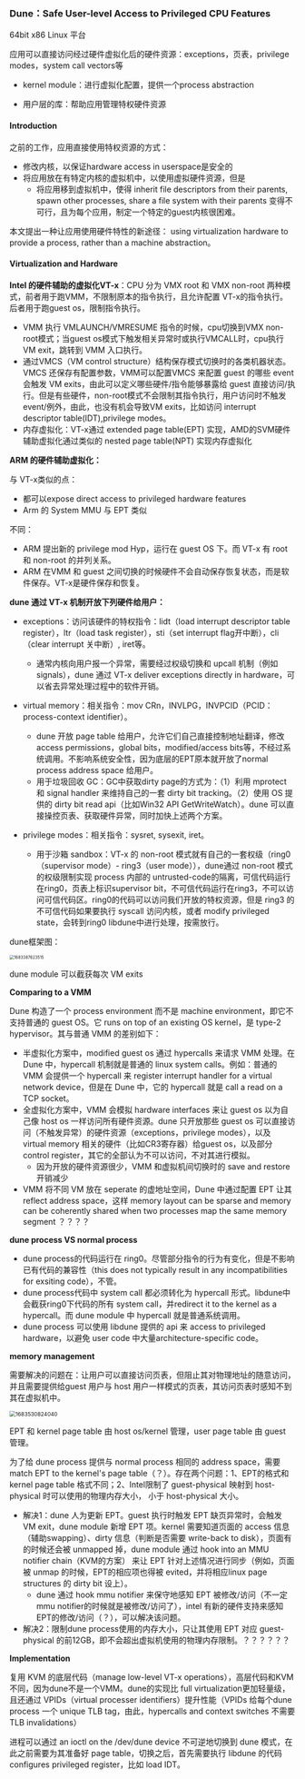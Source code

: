 ### Dune：Safe User-level Access to Privileged CPU Features 

64bit x86 Linux 平台

应用可以直接访问经过硬件虚拟化后的硬件资源：exceptions，页表，privilege modes，system call vectors等

+ kernel module：进行虚拟化配置，提供一个process abstraction

+ 用户层的库：帮助应用管理特权硬件资源

#### Introduction

之前的工作，应用直接使用特权资源的方式：

+ 修改内核，以保证hardware access in userspace是安全的
+ 将应用放在有特定内核的虚拟机中，以使用虚拟硬件资源，但是
  + 将应用移到虚拟机中，使得 inherit file descriptors from their parents, spawn other processes, share a file system with their parents 变得不可行，且为每个应用，制定一个特定的guest内核很困难。

本文提出一种让应用使用硬件特性的新途径： using virtualization hardware to provide a process, rather than a machine abstraction。

#### Virtualization and Hardware

**Intel 的硬件辅助的虚拟化VT-x**：CPU 分为 VMX root 和 VMX non-root 两种模式，前者用于跑VMM，不限制原本的指令执行，且允许配置 VT-x的指令执行。后者用于跑guest os，限制指令执行。

+ VMM 执行 VMLAUNCH/VMRESUME 指令的时候，cpu切换到VMX non-root模式；当guest os模式下触发相关异常时或执行VMCALL时，cpu执行 VM exit，跳转到 VMM 入口执行。
+ 通过VMCS（VM control structure）结构保存模式切换时的各类机器状态。VMCS 还保存有配置参数，VMM可以配置VMCS 来配置 guest 的哪些 event 会触发 VM exits，由此可以定义哪些硬件/指令能够暴露给 guest 直接访问/执行。但是有些硬件，non-root模式不会限制其指令执行，用户访问时不触发event/例外，由此，也没有机会导致VM exits，比如访问 interrupt descriptor table(IDT),privilege modes。
+ 内存虚拟化：VT-x通过 extended page table(EPT) 实现，AMD的SVM硬件辅助虚拟化通过类似的 nested page table(NPT) 实现内存虚拟化

**ARM 的硬件辅助虚拟化：**

与 VT-x类似的点：

+ 都可以expose direct access to privileged hardware features
+ Arm 的 System MMU 与 EPT 类似

不同：

+ ARM 提出新的 privilege mod Hyp，运行在 guest OS 下。而 VT-x 有 root 和 non-root 的并列关系。
+ ARM 在VMM 和 guest 之间切换的时候硬件不会自动保存恢复状态，而是软件保存。VT-x是硬件保存和恢复。

**dune 通过 VT-x 机制开放下列硬件给用户：**

+ exceptions：访问该硬件的特权指令：lidt（load interrupt descriptor table register），ltr（load task register），sti（set interrupt flag开中断），cli（clear interrupt 关中断）, iret等。
  + 通常内核向用户报一个异常，需要经过权级切换和 upcall 机制（例如 signals），dune 通过 VT-x deliver exceptions directly in hardware，可以省去异常处理过程中的软件开销。

+ virtual memory：相关指令：mov CRn，INVLPG，INVPCID（PCID：process-context identifier）。
  + dune 开放 page table 给用户，允许它们自己直接控制地址翻译，修改access permissions，global bits，modified/access bits等，不经过系统调用。不影响系统安全性，因为底层的EPT原本就开放了normal process address space 给用户。
  + 用于垃圾回收 GC：GC中获取dirty page的方式为：（1）利用 mprotect 和 signal handler 来维持自己的一套 dirty bit tracking。（2）使用 OS 提供的 dirty bit read api（比如Win32 API GetWriteWatch）。dune 可以直接操控页表、获取硬件异常，同时加快上述两个方案。
+ privilege modes：相关指令：sysret, sysexit, iret。
  + 用于沙箱 sandbox：VT-x 的 non-root 模式就有自己的一套权级（ring0（supervisor mode）- ring3（user mode）），dune通过 non-root 模式的权级限制实现 process 内部的 untrusted-code的隔离，可信代码运行在ring0，页表上标识supervisor bit，不可信代码运行在ring3，不可以访问可信代码区。ring0的代码可以访问我们开放的特权资源，但是 ring3 的不可信代码如果要执行 syscall 访问内核，或者 modify privileged state，会转到ring0 libdune中进行处理，按需放行。

dune框架图：

<img src="C:\Users\24962\AppData\Roaming\Typora\typora-user-images\1683387623515.png" alt="1683387623515" style="zoom: 50%;" />

dune module 可以截获每次 VM exits

**Comparing to a VMM**

Dune 构造了一个 process environment 而不是 machine environment，即它不支持普通的 guest OS。它 runs on top of an existing OS kernel，是 type-2 hypervisor。其与普通 VMM 的差别如下：

+ 半虚拟化方案中，modified guest os 通过 hypercalls 来请求 VMM 处理。在 Dune 中，hypercall 机制就是普通的 linux system calls。例如：普通的 VMM 会提供一个 hypercall 来 register interrupt handler for a virtual network device，但是在 Dune 中，它的 hypercall 就是 call a read on a TCP socket。
+ 全虚拟化方案中，VMM 会模拟 hardware interfaces 来让 guest os 以为自己像 host os 一样访问所有硬件资源。dune 只开放那些 guest os 可以直接访问（不触发异常）的硬件资源（exceptions，privilege modes），以及 virtual memory 相关的硬件（比如CR3寄存器）给guest os，以及部分 control register，其它的全部认为不可以访问，不对其进行模拟。
  + 因为开放的硬件资源很少，VMM 和虚拟机间切换时的 save and restore 开销减少
+ VMM 将不同 VM 放在 seperate 的虚地址空间，Dune 中通过配置 EPT 让其 reflect address space，这样   memory layout can be sparse and memory can be coherently shared when two processes map the same memory segment ？？？？

**dune process VS normal process**

+ dune process的代码运行在 ring0。尽管部分指令的行为有变化，但是不影响已有代码的兼容性（this does not typically result in any incompatibilities for exsiting code），不管。
+ dune process代码中 system call 都必须转化为 hypercall 形式。libdune中会截获ring0下代码的所有 system call，并redirect it to the kernel as a hypercall。而 dune module 中 hypercall 就是普通系统调用。
+ dune process 可以使用 libdune 提供的 api 来 access to privileged hardware，以避免 user code 中大量architecture-specific code。 

**memory management**

需要解决的问题在：让用户可以直接访问页表，但阻止其对物理地址的随意访问，并且需要提供给guest 用户与 host 用户一样模式的页表，其访问页表时感知不到其在虚拟机中。

<img src="C:\Users\24962\AppData\Roaming\Typora\typora-user-images\1683530824040.png" alt="1683530824040" style="zoom: 67%;" />

EPT 和 kernel page table 由 host os/kernel 管理，user page table 由 guest 管理。

为了给 dune process 提供与 normal process 相同的 address space，需要 match EPT to the kernel's page table（？）。存在两个问题：1、EPT的格式和 kernel page table 格式不同；2、Intel限制了 guest-physical 映射到 host-physical 时可以使用的物理内存大小， 小于 host-physical 大小。

+ 解决1：dune 人为更新 EPT。guest 执行时触发 EPT 缺页异常时，会触发 VM exit，dune module 新增 EPT 项。kernel 需要知道页面的 access 信息（辅助swapping）、dirty 信息（判断是否需要 write-back to disk），页面有的时候还会被 unmapped 掉，dune module 通过 hook into an MMU notifier chain（KVM的方案） 来让 EPT 针对上述情况进行同步（例如，页面被 unmap 的时候，EPT的相应项也得被 evited，并将相应linux page structures 的 dirty  bit 设上）。
  + dune 通过 hook mmu notifier 来保守地感知 EPT 被修改/访问（不一定mmu notifier的时候就是被修改/访问了），intel 有新的硬件支持来感知EPT的修改/访问（？），可以解决该问题。
+ 解决2：限制dune process使用的内存大小，只让其使用 EPT 对应 guest-physical 的前12GB，即不会超出虚拟机使用的物理内存限制。？？？？？？

**Implementation**

复用 KVM 的底层代码（manage low-level VT-x operations），高层代码和KVM不同，因为dune不是一个VMM。dune的实现比 full virtualization更加轻量级，且还通过 VPIDs（virtual processer identifiers）提升性能（VPIDs 给每个dune process 一个 unique TLB tag，由此，hypercalls and context switches 不需要 TLB invalidations）

进程可以通过 an ioctl on the /dev/dune device 不可逆地切换到 dune 模式，在此之前需要为其准备好 page table，切换之后，首先需要执行 libdune 的代码 configures privileged register，比如 load IDT。